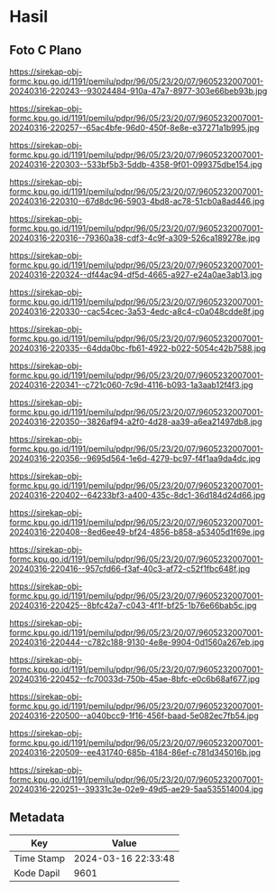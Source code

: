 # Hasil

## Foto C Plano

https://sirekap-obj-formc.kpu.go.id/1191/pemilu/pdpr/96/05/23/20/07/9605232007001-20240316-220243--93024484-910a-47a7-8977-303e66beb93b.jpg

https://sirekap-obj-formc.kpu.go.id/1191/pemilu/pdpr/96/05/23/20/07/9605232007001-20240316-220257--65ac4bfe-96d0-450f-8e8e-e37271a1b995.jpg

https://sirekap-obj-formc.kpu.go.id/1191/pemilu/pdpr/96/05/23/20/07/9605232007001-20240316-220303--533bf5b3-5ddb-4358-9f01-099375dbe154.jpg

https://sirekap-obj-formc.kpu.go.id/1191/pemilu/pdpr/96/05/23/20/07/9605232007001-20240316-220310--67d8dc96-5903-4bd8-ac78-51cb0a8ad446.jpg

https://sirekap-obj-formc.kpu.go.id/1191/pemilu/pdpr/96/05/23/20/07/9605232007001-20240316-220316--79360a38-cdf3-4c9f-a309-526ca189278e.jpg

https://sirekap-obj-formc.kpu.go.id/1191/pemilu/pdpr/96/05/23/20/07/9605232007001-20240316-220324--df44ac94-df5d-4665-a927-e24a0ae3ab13.jpg

https://sirekap-obj-formc.kpu.go.id/1191/pemilu/pdpr/96/05/23/20/07/9605232007001-20240316-220330--cac54cec-3a53-4edc-a8c4-c0a048cdde8f.jpg

https://sirekap-obj-formc.kpu.go.id/1191/pemilu/pdpr/96/05/23/20/07/9605232007001-20240316-220335--64dda0bc-fb61-4922-b022-5054c42b7588.jpg

https://sirekap-obj-formc.kpu.go.id/1191/pemilu/pdpr/96/05/23/20/07/9605232007001-20240316-220341--c721c060-7c9d-4116-b093-1a3aab12f4f3.jpg

https://sirekap-obj-formc.kpu.go.id/1191/pemilu/pdpr/96/05/23/20/07/9605232007001-20240316-220350--3826af94-a2f0-4d28-aa39-a6ea21497db8.jpg

https://sirekap-obj-formc.kpu.go.id/1191/pemilu/pdpr/96/05/23/20/07/9605232007001-20240316-220356--9695d564-1e6d-4279-bc97-f4f1aa9da4dc.jpg

https://sirekap-obj-formc.kpu.go.id/1191/pemilu/pdpr/96/05/23/20/07/9605232007001-20240316-220402--64233bf3-a400-435c-8dc1-36d184d24d66.jpg

https://sirekap-obj-formc.kpu.go.id/1191/pemilu/pdpr/96/05/23/20/07/9605232007001-20240316-220408--8ed6ee49-bf24-4856-b858-a53405d1f69e.jpg

https://sirekap-obj-formc.kpu.go.id/1191/pemilu/pdpr/96/05/23/20/07/9605232007001-20240316-220416--957cfd66-f3af-40c3-af72-c52f1fbc648f.jpg

https://sirekap-obj-formc.kpu.go.id/1191/pemilu/pdpr/96/05/23/20/07/9605232007001-20240316-220425--8bfc42a7-c043-4f1f-bf25-1b76e66bab5c.jpg

https://sirekap-obj-formc.kpu.go.id/1191/pemilu/pdpr/96/05/23/20/07/9605232007001-20240316-220444--c782c188-9130-4e8e-9904-0d1560a267eb.jpg

https://sirekap-obj-formc.kpu.go.id/1191/pemilu/pdpr/96/05/23/20/07/9605232007001-20240316-220452--fc70033d-750b-45ae-8bfc-e0c6b68af677.jpg

https://sirekap-obj-formc.kpu.go.id/1191/pemilu/pdpr/96/05/23/20/07/9605232007001-20240316-220500--a040bcc9-1f16-456f-baad-5e082ec7fb54.jpg

https://sirekap-obj-formc.kpu.go.id/1191/pemilu/pdpr/96/05/23/20/07/9605232007001-20240316-220509--ee431740-685b-4184-86ef-c781d345016b.jpg

https://sirekap-obj-formc.kpu.go.id/1191/pemilu/pdpr/96/05/23/20/07/9605232007001-20240316-220251--39331c3e-02e9-49d5-ae29-5aa535514004.jpg


## Metadata

| Key        | Value               |
| ---------- | ------------------- |
| Time Stamp | 2024-03-16 22:33:48 |
| Kode Dapil | 9601                |



